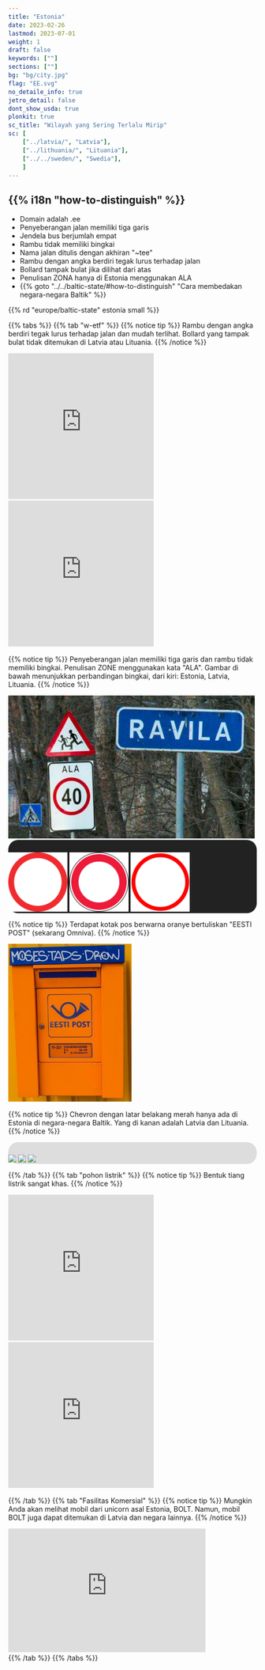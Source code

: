 ```yaml
---
title: "Estonia"
date: 2023-02-26
lastmod: 2023-07-01
weight: 1
draft: false
keywords: [""]
sections: [""]
bg: "bg/city.jpg"
flag: "EE.svg"
no_detaile_info: true
jetro_detail: false
dont_show_usda: true
plonkit: true
sc_title: "Wilayah yang Sering Terlalu Mirip"
sc: [
    ["../latvia/", "Latvia"],
    ["../lithuania/", "Lituania"],
    ["../../sweden/", "Swedia"],
    ]
---
```


<div class="main-desciption country-description">
    <h2 class="section-title">{{% i18n "how-to-distinguish" %}}</h2>
    <ul class="rule-list">
        <li>Domain adalah <span class="quiz">.ee</span></li>
        <li>Penyeberangan jalan memiliki <span class="quiz">tiga</span> garis</li>
        <li>Jendela bus berjumlah <span class="quiz">empat</span></li>
        <li>Rambu tidak memiliki <span class="quiz">bingkai</span></li>
        <li>Nama jalan ditulis dengan akhiran "<span class="quiz">~tee</span>"</li>
        <li>Rambu dengan angka berdiri tegak lurus terhadap jalan</li>
        <li>Bollard tampak <span class="quiz">bulat</span> jika dilihat dari atas</li>
        <li>Penulisan ZONA hanya di Estonia menggunakan <span class="quiz">ALA</span></li>
        <li>{{% goto "../../baltic-state/#how-to-distinguish" "Cara membedakan negara-negara Baltik" %}}</li>
    </ul>
    {{% rd "europe/baltic-state" estonia small %}}
</div>

{{% tabs %}}
{{% tab "w-etf" %}}
{{% notice tip %}}
Rambu dengan angka berdiri tegak lurus terhadap jalan dan mudah terlihat. Bollard yang tampak <span class="quiz">bulat</span> tidak ditemukan di Latvia atau Lituania.
{{% /notice %}}

<div class="googlemap-if">
<iframe src="https://www.google.com/maps/embed?pb=!4v1684548865123!6m8!1m7!1ss2eRa4sqGznaQedLsvXiMQ!2m2!1d59.37685549321069!2d27.89913102016457!3f105.52049170390629!4f-7.112191365266568!5f3.325193203789971" width="295" height="295" style="border:0;" allowfullscreen="" loading="lazy" referrerpolicy="no-referrer-when-downgrade"></iframe>
<iframe src="https://www.google.com/maps/embed?pb=!4v1689164219918!6m8!1m7!1sDjT-SaPbfiSX9J-KU32QvA!2m2!1d58.90230248324077!2d22.78975689759678!3f0.49609568359306877!4f-3.5385327151698647!5f3.325193203789971" width="295" height="295" style="border:0;" allowfullscreen="" loading="lazy" referrerpolicy="no-referrer-when-downgrade"></iframe>
</div>

{{% notice tip %}}
Penyeberangan jalan memiliki <span class="quiz">tiga</span> garis dan rambu tidak memiliki <span class="quiz">bingkai</span>. Penulisan ZONE menggunakan kata "<span class="quiz">ALA</span>". Gambar di bawah menunjukkan perbandingan bingkai, dari kiri: <span class="quiz">Estonia</span>, <span class="quiz">Latvia</span>, <span class="quiz">Lituania</span>.
{{% /notice %}}

<div class="googlemap-if unclickable">
<img src="./road-sign.jpg" width="500px">
</div>

<div class="googlemap-if unclickable" style="background-color:#222; padding-top:25px;border-radius:20px;">
<img src="../Estonia_road_sign_311a.svg" width="120px" class="margin-ten-px" />
<img src="../Latvia_road_sign_302.svg" width="120px" class="margin-ten-px" />
<img src="../Lithuania_background.png" width="120px" class="margin-ten-px" />
</div>

{{% notice tip %}}
Terdapat kotak pos berwarna oranye bertuliskan "EESTI POST" (sekarang Omniva).
{{% /notice %}}

<div class="googlemap-if unclickable">
<img src="./estonia_baltic_states_post.jpg" width="250px">
</div>

{{% notice tip %}}
Chevron dengan latar belakang merah hanya ada di Estonia di negara-negara Baltik. Yang di kanan adalah <span class="quiz">Latvia</span> dan <span class="quiz">Lituania</span>.
{{% /notice %}}

<div class="googlemap-if unclickable" style="background-color:#ddd; padding-top:25px;border-radius:20px;">
<img src="https://geopinning.space/rule/europe/baltic-state/estonia/r/ar.png" width="120px" class="margin-ten-px" />
<img src="https://geopinning.space/rule/europe/baltic-state/latvia/r/ar.png" width="120px" class="margin-ten-px" />
<img src="https://geopinning.space/rule/europe/baltic-state/lithuania/r/ar.png" width="120px" class="margin-ten-px" />
</div>

{{% /tab %}}
{{% tab "pohon listrik" %}}
{{% notice tip %}}
Bentuk tiang listrik sangat khas.
{{% /notice %}}

<div class="googlemap-if">
<iframe src="https://www.google.com/maps/embed?pb=!4v1684549021500!6m8!1m7!1stbZuP6koBaeDo8e3cl_DkA!2m2!1d58.93504701494305!2d23.54464915487738!3f201.21315628958942!4f12.229153390006445!5f3.325193203789971" width="295" height="295" style="border:0;" allowfullscreen="" loading="lazy" referrerpolicy="no-referrer-when-downgrade"></iframe>
<iframe src="https://www.google.com/maps/embed?pb=!4v1684549789125!6m8!1m7!1sUK09eoFtGbyzqxhEKnzbMA!2m2!1d58.82859579738559!2d22.77281356132972!3f222.06544992607115!4f35.6061724790744!5f3.325193203789971" width="295" height="295" style="border:0;" allowfullscreen="" loading="lazy" referrerpolicy="no-referrer-when-downgrade"></iframe>
</div>

{{% /tab %}}
{{% tab "Fasilitas Komersial" %}}
{{% notice tip %}}
Mungkin Anda akan melihat mobil dari unicorn asal Estonia, BOLT. Namun, mobil BOLT juga dapat ditemukan di Latvia dan negara lainnya.
{{% /notice %}}

<div class="googlemap-if">
<iframe src="https://www.google.com/maps/embed?pb=!4v1685192555626!6m8!1m7!1sBhGvr1FQ-BFtvlK7Z0QBXA!2m2!1d59.43305375768256!2d24.74544828658941!3f185.63236484192078!4f-6.356764414259473!5f3.325193203789971" width="400" height="250" style="border:0;" allowfullscreen="" loading="lazy" referrerpolicy="no-referrer-when-downgrade"></iframe>
</div>
{{% /tab %}}
{{% /tabs %}}
